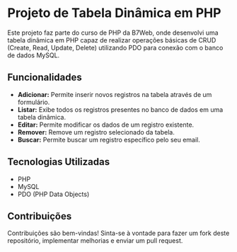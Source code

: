 # Projeto de Tabela Dinâmica em PHP

Este projeto faz parte do curso de PHP da B7Web, onde desenvolvi uma tabela dinâmica em PHP capaz de realizar operações básicas de CRUD (Create, Read, Update, Delete) utilizando PDO para conexão com o banco de dados MySQL.

## Funcionalidades

- **Adicionar:** Permite inserir novos registros na tabela através de um formulário.
- **Listar:** Exibe todos os registros presentes no banco de dados em uma tabela dinâmica.
- **Editar:** Permite modificar os dados de um registro existente.
- **Remover:** Remove um registro selecionado da tabela.
- **Buscar:** Permite buscar um registro específico pelo seu email.

## Tecnologias Utilizadas

- PHP
- MySQL
- PDO (PHP Data Objects)

## Contribuições

Contribuições são bem-vindas! Sinta-se à vontade para fazer um fork deste repositório, implementar melhorias e enviar um pull request.
